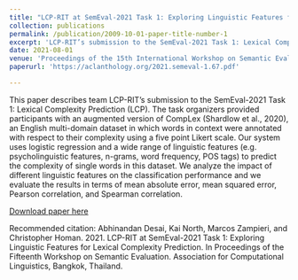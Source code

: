```yaml
---
title: "LCP-RIT at SemEval-2021 Task 1: Exploring Linguistic Features for Lexical Complexity Prediction"
collection: publications
permalink: /publication/2009-10-01-paper-title-number-1
excerpt: 'LCP-RIT’s submission to the SemEval-2021 Task 1: Lexical Complexity Prediction (LCP).'
date: 2021-08-01
venue: 'Proceedings of the 15th International Workshop on Semantic Evaluation (SemEval-2021)'
paperurl: 'https://aclanthology.org/2021.semeval-1.67.pdf'

---
```

This paper describes team LCP-RIT’s submission to the SemEval-2021 Task 1: Lexical Complexity Prediction (LCP). The task organizers provided participants with an augmented version of CompLex (Shardlow et al., 2020), an English multi-domain dataset in which words in context were annotated with respect to their complexity using a five point Likert scale. Our system uses logistic regression and a wide range of linguistic features (e.g. psycholinguistic features, n-grams, word frequency, POS tags) to predict the complexity of single words in this dataset. We analyze the impact of different linguistic features on the classification performance and we evaluate the results in terms of mean absolute error, mean squared error, Pearson correlation, and Spearman correlation.

[Download paper here](http://kainorth.netlify.app/files/paper1.pdf)

Recommended citation: Abhinandan Desai, Kai North, Marcos Zampieri, and Christopher Homan. 2021. LCP-RIT at SemEval-2021 Task 1: Exploring Linguistic Features for Lexical Complexity Prediction. In Proceedings of the Fifteenth Workshop on Semantic Evaluation. Association for
Computational Linguistics, Bangkok, Thailand.
